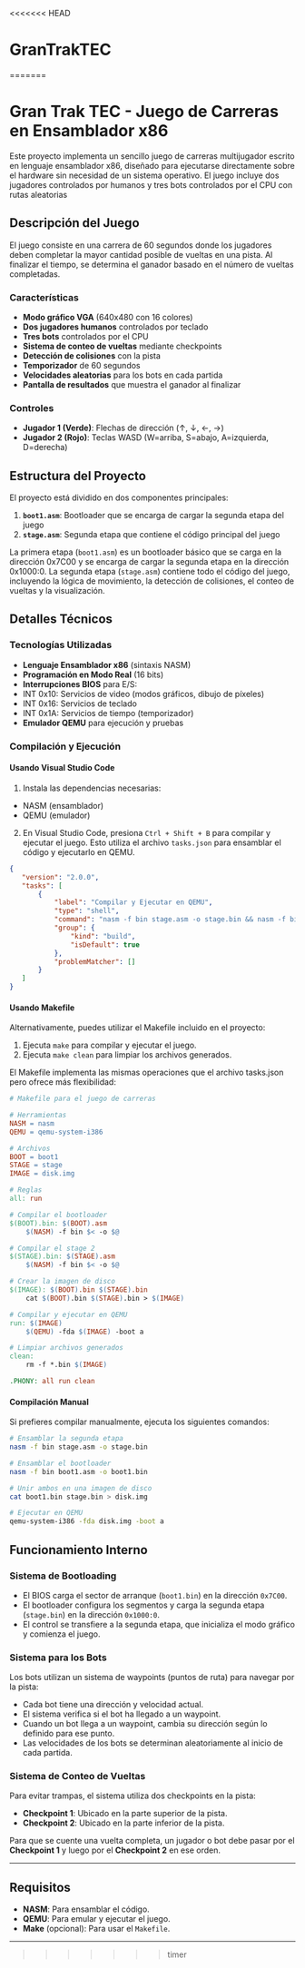 <<<<<<< HEAD
# GranTrakTEC
=======
# Gran Trak TEC - Juego de Carreras en Ensamblador x86 

Este proyecto implementa un sencillo juego de carreras multijugador escrito en lenguaje ensamblador x86, diseñado para ejecutarse directamente sobre el hardware sin necesidad de un sistema operativo. El juego incluye dos jugadores controlados por humanos y tres bots controlados por el CPU con rutas aleatorias

## Descripción del Juego

El juego consiste en una carrera de 60 segundos donde los jugadores deben completar la mayor cantidad posible de vueltas en una pista. Al finalizar el tiempo, se determina el ganador basado en el número de vueltas completadas.

### Características

- **Modo gráfico VGA** (640x480 con 16 colores)
- **Dos jugadores humanos** controlados por teclado
- **Tres bots** controlados por el CPU 
- **Sistema de conteo de vueltas** mediante checkpoints
- **Detección de colisiones** con la pista
- **Temporizador** de 60 segundos
- **Velocidades aleatorias** para los bots en cada partida
- **Pantalla de resultados** que muestra el ganador al finalizar

### Controles

- **Jugador 1 (Verde)**: Flechas de dirección (↑, ↓, ←, →)
- **Jugador 2 (Rojo)**: Teclas WASD (W=arriba, S=abajo, A=izquierda, D=derecha)

## Estructura del Proyecto

El proyecto está dividido en dos componentes principales:

1. **`boot1.asm`**: Bootloader que se encarga de cargar la segunda etapa del juego
2. **`stage.asm`**: Segunda etapa que contiene el código principal del juego

La primera etapa (`boot1.asm`) es un bootloader básico que se carga en la dirección 0x7C00 y se encarga de cargar la segunda etapa en la dirección 0x1000:0. La segunda etapa (`stage.asm`) contiene todo el código del juego, incluyendo la lógica de movimiento, la detección de colisiones, el conteo de vueltas y la visualización.

## Detalles Técnicos

### Tecnologías Utilizadas

- **Lenguaje Ensamblador x86** (sintaxis NASM)
- **Programación en Modo Real** (16 bits)
- **Interrupciones BIOS** para E/S:
 - INT 0x10: Servicios de video (modos gráficos, dibujo de píxeles)
 - INT 0x16: Servicios de teclado
 - INT 0x1A: Servicios de tiempo (temporizador)
- **Emulador QEMU** para ejecución y pruebas

### Compilación y Ejecución

#### Usando Visual Studio Code

1. Instala las dependencias necesarias:
  - NASM (ensamblador)
  - QEMU (emulador)

2. En Visual Studio Code, presiona `Ctrl + Shift + B` para compilar y ejecutar el juego. Esto utiliza el archivo `tasks.json` para ensamblar el código y ejecutarlo en QEMU.


```json
{
   "version": "2.0.0",
   "tasks": [
       {
           "label": "Compilar y Ejecutar en QEMU",
           "type": "shell",
           "command": "nasm -f bin stage.asm -o stage.bin && nasm -f bin boot1.asm -o boot1.bin && cat boot1.bin stage.bin > disk.img && qemu-system-i386 -fda disk.img -boot a",
           "group": {
               "kind": "build",
               "isDefault": true
           },
           "problemMatcher": []
       }
   ]
}
```


#### Usando Makefile

Alternativamente, puedes utilizar el Makefile incluido en el proyecto:

1. Ejecuta `make` para compilar y ejecutar el juego. 
2. Ejecuta `make clean` para limpiar los archivos generados. 

El Makefile implementa las mismas operaciones que el archivo tasks.json pero ofrece más flexibilidad:

```makefile
# Makefile para el juego de carreras

# Herramientas
NASM = nasm
QEMU = qemu-system-i386

# Archivos
BOOT = boot1
STAGE = stage
IMAGE = disk.img

# Reglas
all: run

# Compilar el bootloader
$(BOOT).bin: $(BOOT).asm
	$(NASM) -f bin $< -o $@

# Compilar el stage 2
$(STAGE).bin: $(STAGE).asm
	$(NASM) -f bin $< -o $@

# Crear la imagen de disco
$(IMAGE): $(BOOT).bin $(STAGE).bin
	cat $(BOOT).bin $(STAGE).bin > $(IMAGE)

# Compilar y ejecutar en QEMU
run: $(IMAGE)
	$(QEMU) -fda $(IMAGE) -boot a

# Limpiar archivos generados
clean:
	rm -f *.bin $(IMAGE)

.PHONY: all run clean
```

#### Compilación Manual

Si prefieres compilar manualmente, ejecuta los siguientes comandos:

```bash
# Ensamblar la segunda etapa
nasm -f bin stage.asm -o stage.bin

# Ensamblar el bootloader
nasm -f bin boot1.asm -o boot1.bin

# Unir ambos en una imagen de disco
cat boot1.bin stage.bin > disk.img

# Ejecutar en QEMU
qemu-system-i386 -fda disk.img -boot a
```

## Funcionamiento Interno

### Sistema de Bootloading

- El BIOS carga el sector de arranque (`boot1.bin`) en la dirección `0x7C00`.
- El bootloader configura los segmentos y carga la segunda etapa (`stage.bin`) en la dirección `0x1000:0`.
- El control se transfiere a la segunda etapa, que inicializa el modo gráfico y comienza el juego.

### Sistema para los Bots

Los bots utilizan un sistema de waypoints (puntos de ruta) para navegar por la pista:

- Cada bot tiene una dirección y velocidad actual.
- El sistema verifica si el bot ha llegado a un waypoint.
- Cuando un bot llega a un waypoint, cambia su dirección según lo definido para ese punto.
- Las velocidades de los bots se determinan aleatoriamente al inicio de cada partida.

### Sistema de Conteo de Vueltas

Para evitar trampas, el sistema utiliza dos checkpoints en la pista:

- **Checkpoint 1**: Ubicado en la parte superior de la pista.
- **Checkpoint 2**: Ubicado en la parte inferior de la pista.

Para que se cuente una vuelta completa, un jugador o bot debe pasar por el **Checkpoint 1** y luego por el **Checkpoint 2** en ese orden.

---

## Requisitos

- **NASM**: Para ensamblar el código.
- **QEMU**: Para emular y ejecutar el juego.
- **Make** (opcional): Para usar el `Makefile`.

---

>>>>>>> timer
